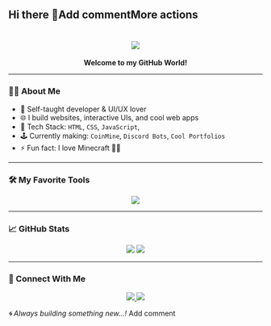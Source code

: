 ## Hi there 👋Add commentMore actions

<!--
**SilentAmice/SilentAmice** is a ✨ _special_ ✨ repository because its `README.md` (this file) appears on your GitHub profile.

Here are some ideas to get you started:

- 🔭 I’m currently working on ...
- 🌱 I’m currently learning ...
- 👯 I’m looking to collaborate on ...
- 🤔 I’m looking for help with ...
- 💬 Ask me about ...
- 📫 How to reach me: ...
- 😄 Pronouns: ...
- ⚡ Fun fact: ...
-->
<h1 align="center">
  <img src="https://readme-typing-svg.herokuapp.com/?lines=Hey+there!+I'm+SilentAmice;Full-Stack+Web+Developer;Creative+Thinker;Loves+Tech+💻&center=true&size=28&color=00FFDD">
</h1>

<p align="center">
<!--   <img src="https://media.giphy.com/media/hvRJCLFzcasrR4ia7z/giphy.gif" width="35px">  -->
  <b>Welcome to my GitHub World!</b> 
<!--   <img src="https://media.giphy.com/media/hvRJCLFzcasrR4ia7z/giphy.gif" width="35px"> -->
</p>

---

### 👨‍💻 About Me

- 🎯 Self-taught developer & UI/UX lover  
- 🌐 I build websites, interactive UIs, and cool web apps  
- 🔧 Tech Stack: `HTML`, `CSS`, `JavaScript`,  
- 🕹 Currently making: `CoinMine`, `Discord Bots`, `Cool Portfolios`  
- ⚡ Fun fact: I love Minecraft  🎩💼  

---

### 🛠 My Favorite Tools

<p align="center">
  <img src="https://skillicons.dev/icons?i=html,css,js,vscode,github,python" />
</p>

---

### 📈 GitHub Stats

<p align="center">
  <img src="https://github-readme-stats.vercel.app/api?username=SilentAmice&show_icons=true&theme=tokyonight" />
  <img src="https://github-readme-streak-stats.herokuapp.com?user=SilentAmice&theme=tokyonight&date_format=M%20j%5B%2C%20Y%5D" />
</p>

---

### 💬 Connect With Me

<p align="center">
  <a href="https://discord.com/users/1369925212874735626" target="_blank">
    <img src="https://img.shields.io/badge/Discord-%237289DA.svg?style=for-the-badge&logo=discord&logoColor=white"/>
  </a>
  <a href="https://github.com/SilentAmice" target="_blank">
    <img src="https://img.shields.io/badge/GitHub-%23181717.svg?style=for-the-badge&logo=github&logoColor=white"/>
  </a>
</p>

_🌀 Always building something new...!_
Add comment
